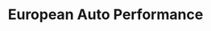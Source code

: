 ---
title: "European Auto Performance"
url: /cupertino/european-auto-performance/
shop: Autowerkstatt
---